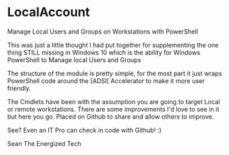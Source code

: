 # LocalAccount
Manage Local Users and Groups on Workstations with PowerShell

This was just a little thought I had put together for supplementing the one thing STILL missing in Windows 10 which is the ability for Windows PowerShell to Manage local Users and Groups

The structure of the module is pretty simple, for the most part it just wraps PowerShell code around the [ADSI[ Accelerator to make it more user friendly.

The Cmdlets have been with the assumption you are going to target Local or remote workstations.   There are some improvements I'd love to see in it but here you go.  Placed on Github to share and allow others to improve.

See?  Even an IT Pro can check in code with Github! :)

Sean
The Energized Tech
